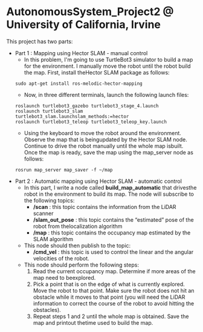 # AutonomousSystem_Project2 @ University of California, Irvine
This project has two parts:
  - Part 1 : Mapping using Hector SLAM - manual control
    - In this problem, I'm going to use TurtleBot3 simulator to build a map for the environment. I manually move the robot until the robot build the map. First, install theHector SLAM package as follows:
    ```
    sudo apt-get install ros-melodic-hector-mapping
    ```
    - Now, in three different terminals, launch the following launch files:
    ```
    roslaunch turtlebot3_gazebo turtlebot3_stage_4.launch
    roslaunch turtlebot3_slam turtlebot3_slam.launchslam_methods:=hector
    roslaunch turtlebot3_teleop turtlebot3_teleop_key.launch
    ```
    - Using the keyboard to move the robot around the environment. Observe the map that is beingupdated by the Hector SLAM node. Continue to drive the robot manually until the whole map isbuilt. Once the map is ready, save the map using the map_server node as follows:
    ```
    rosrun map_server map_saver -f ~/map
    ``` 
  - Part 2 : Automatic mapping using Hector SLAM - automatic control
    - In this part, I write a node called **build_map_automatic** that drivesthe robot in the environment to build its map. The node will subscribe to the following topics:
      - **/scan** : this topic contains the information from the LiDAR scanner
      - **/slam_out_pose** : this topic contains the “estimated” pose of the robot from thelocalization algorithm
      - **/map** : this topic contains the occupancy map estimated by the SLAM algorithm <br />
    - This node should then publish to the topic:
      - **/cmd_vel** : this topic is used to control the linear and the angular velocities of the robot. <br />
    - This node should perform the following steps:
      1. Read the current occupancy map. Determine if more areas of the map need to beexplored.
      2. Pick a point that is on the edge of what is currently explored. Move the robot to that point. Make sure the robot does not hit an obstacle while it moves to that point (you will need the LiDAR information to correct the course of the robot to avoid hitting the obstacles).
      3. Repeat steps 1 and 2 until the whole map is obtained. Save the map and printout thetime used to build the map.
